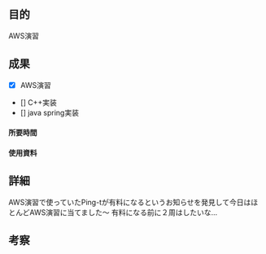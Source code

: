 ## 目的
<!-- 目的(〜を知りたい/〜を実装したい) -->
AWS演習
## 成果
<!-- 成果(できたこと/できなかったこと) -->
- [x]  AWS演習
- [] C++実装
- [] java spring実装
#### 所要時間

#### 使用資料
<!-- 使用資料(教材/書籍/ワークシート/Youtube) -->

## 詳細
<!-- 詳細(キーワード/プロセス//具体例を挙げる/今回の課題解決を今後に繋げられる形で記録) -->
AWS演習で使っていたPing-tが有料になるというお知らせを発見して今日はほとんどAWS演習に当てました〜
有料になる前に２周はしたいな...

## 考察
<!-- 考察(今後の展望/) -->
